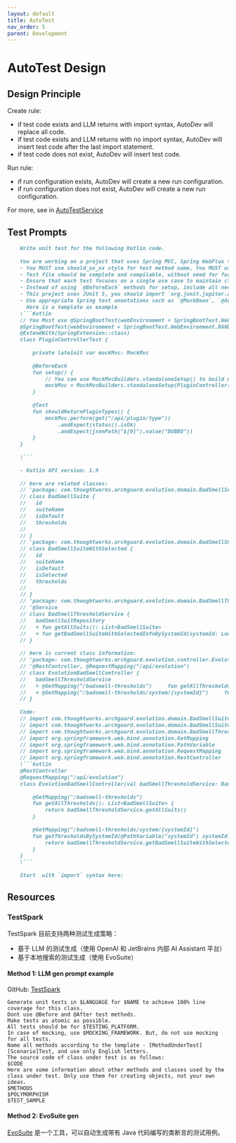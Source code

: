 ```yaml
---
layout: default
title: AutoTest
nav_order: 5
parent: Development
---
```


# AutoTest Design

## Design Principle 

Create rule:

- if test code exists and LLM returns with import syntax, AutoDev will replace all code.
- if test code exists and LLM returns with no import syntax, AutoDev will insert test code after the last import statement.
- if test code does not exist, AutoDev will insert test code.

Run rule:

- if run configuration exists, AutoDev will create a new run configuration.
- if run configuration does not exist, AutoDev will create a new run configuration.

For more, see in [AutoTestService](https://github.com/unit-mesh/auto-dev/blob/master/src/main/kotlin/cc/unitmesh/devti/provider/AutoTestService.kt) 

## Test Prompts

```markdown
    Write unit test for the following Kotlin code.
    
    You are working on a project that uses Spring MVC, Spring WebFlux to build RESTful APIs.
    - You MUST use should_xx_xx style for test method name, You MUST use given-when-then style.
    - Test file should be complete and compilable, without need for further actions.
    - Ensure that each test focuses on a single use case to maintain clarity and readability.
    - Instead of using `@BeforeEach` methods for setup, include all necessary code initialization within each individual test method, do not write parameterized tests.
    - This project uses JUnit 5, you should import `org.junit.jupiter.api.Test` and use `@Test` annotation.
    - Use appropriate Spring test annotations such as `@MockBean`, `@Autowired`, `@WebMvcTest`, `@DataJpaTest`, `@AutoConfigureTestDatabase`, `@AutoConfigureMockMvc`, `@SpringBootTest` etc.
      Here is a template as example
    \```Kotlin
    // You Must use @SpringBootTest(webEnvironment = SpringBootTest.WebEnvironment.RANDOM_PORT)
    @SpringBootTest(webEnvironment = SpringBootTest.WebEnvironment.RANDOM_PORT)
    @ExtendWith(SpringExtension::class)
    class PluginControllerTest {
    
        private lateinit var mockMvc: MockMvc
    
        @BeforeEach
        fun setup() {
            // You can use MockMvcBuilders.standaloneSetup() to build mockMvc
            mockMvc = MockMvcBuilders.standaloneSetup(PluginController()).build()
        }
    
        @Test
        fun shouldReturnPluginTypes() {
            mockMvc.perform(get("/api/plugin/type"))
                .andExpect(status().isOk)
                .andExpect(jsonPath("$[0]").value("DUBBO"))
        }
    }
    
    \```
    
    - Kotlin API version: 1.9
    
    // here are related classes:
    // 'package: com.thoughtworks.archguard.evolution.domain.BadSmellSuite
    // class BadSmellSuite {
    //   id
    //   suiteName
    //   isDefault
    //   thresholds
    //   
    // }
    // 'package: com.thoughtworks.archguard.evolution.domain.BadSmellSuiteWithSelected
    // class BadSmellSuiteWithSelected {
    //   id
    //   suiteName
    //   isDefault
    //   isSelected
    //   thresholds
    //   
    // }
    // 'package: com.thoughtworks.archguard.evolution.domain.BadSmellThresholdService
    // '@Service
    // class BadSmellThresholdService {
    //   badSmellSuitRepository
    //   + fun getAllSuits(): List<BadSmellSuite>
    //   + fun getBadSmellSuiteWithSelectedInfoBySystemId(systemId: Long): List<BadSmellSuiteWithSelected>
    // }
    
    // here is current class information:
    // 'package: com.thoughtworks.archguard.evolution.controller.EvolutionBadSmellController
    // '@RestController, @RequestMapping("/api/evolution")
    // class EvolutionBadSmellController {
    //   badSmellThresholdService
    //   + @GetMapping("/badsmell-thresholds")     fun getAllThresholds(): List<BadSmellSuite>
    //   + @GetMapping("/badsmell-thresholds/system/{systemId}")     fun getThresholdsBySystemId(@PathVariable("systemId") systemId: Long): List<BadSmellSuiteWithSelected>
    // }
    
    Code:
    // import com.thoughtworks.archguard.evolution.domain.BadSmellSuite
    // import com.thoughtworks.archguard.evolution.domain.BadSmellSuiteWithSelected
    // import com.thoughtworks.archguard.evolution.domain.BadSmellThresholdService
    // import org.springframework.web.bind.annotation.GetMapping
    // import org.springframework.web.bind.annotation.PathVariable
    // import org.springframework.web.bind.annotation.RequestMapping
    // import org.springframework.web.bind.annotation.RestController
    \```kotlin
    @RestController
    @RequestMapping("/api/evolution")
    class EvolutionBadSmellController(val badSmellThresholdService: BadSmellThresholdService) {
    
        @GetMapping("/badsmell-thresholds")
        fun getAllThresholds(): List<BadSmellSuite> {
            return badSmellThresholdService.getAllSuits()
        }
    
        @GetMapping("/badsmell-thresholds/system/{systemId}")
        fun getThresholdsBySystemId(@PathVariable("systemId") systemId: Long): List<BadSmellSuiteWithSelected> {
            return badSmellThresholdService.getBadSmellSuiteWithSelectedInfoBySystemId(systemId)
        }
    }
    \```
    
    Start  with `import` syntax here:
```

## Resources

### TestSpark

TestSpark 目前支持两种测试生成策略：
- 基于 LLM 的测试生成（使用 OpenAI 和 JetBrains 内部 AI Assistant 平台）
- 基于本地搜索的测试生成（使用 EvoSuite）

#### Method 1: LLM gen prompt example

GitHub: [TestSpark](https://github.com/JetBrains-Research/TestSpark/blob/development/src/main/resources/defaults/TestSpark.properties)

```vtl
Generate unit tests in $LANGUAGE for $NAME to achieve 100% line coverage for this class.
Dont use @Before and @After test methods.
Make tests as atomic as possible.
All tests should be for $TESTING_PLATFORM.
In case of mocking, use $MOCKING_FRAMEWORK. But, do not use mocking for all tests.
Name all methods according to the template - [MethodUnderTest][Scenario]Test, and use only English letters.
The source code of class under test is as follows:
$CODE
Here are some information about other methods and classes used by the class under test. Only use them for creating objects, not your own ideas.
$METHODS
$POLYMORPHISM
$TEST_SAMPLE
```

#### Method 2: EvoSuite gen 

[EvoSuite](https://www.evosuite.org/) 是一个工具，可以自动生成带有 Java 代码编写的类断言的测试用例。

